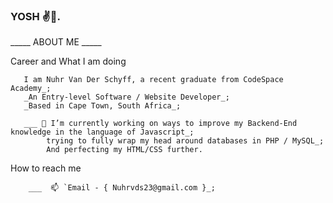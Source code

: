 ### YOSH ✌️🐒.


_____ ABOUT ME _____

Career and What I am doing 

       I am Nuhr Van Der Schyff, a recent graduate from CodeSpace Academy_;
       _An Entry-level Software / Website Developer_;
       _Based in Cape Town, South Africa_;
 
       ___ 🔭 I’m currently working on ways to improve my Backend-End knowledge in the language of Javascript_;
            trying to fully wrap my head around databases in PHP / MySQL_;
            And perfecting my HTML/CSS further.   
            
How to reach me
 
        ___  📫 `Email - { Nuhrvds23@gmail.com }_;
